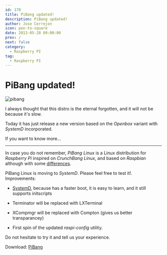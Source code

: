 ```yaml
---
id: 170
title: PiBang updated!
description: PiBang updated!
author: Jose Cerrejon
icon: pen-to-square
date: 2013-05-28 09:00:00
prev: /
next: false
category:
  - Raspberry PI
tag:
  - Raspberry PI
---
```


# PiBang updated!

![pibang](/images/pibang.jpg)

I always thought that this distro is the eternal forgotten, and it will not be because it's slow.

Today it has just release a new version based on the *Openbox* variant with *SystemD* incorporated.

If you want to know more...

- - -
In case you do not remember, *PiBang Linux* is a Linux distribution for *Raspberry Pi* inspired on *CrunchBang Linux*, and based on *Raspbian* although with some [differences](http://pibanglinux.org/notes.html).

PiBang Linux is moving to *SystemD*. Please feel free to test it!. Improvements:

* [SystemD](http://en.wikipedia.org/wiki/Systemd), because has a faster boot, it is easy to learn, and it still supports initscripts

* Terminator will be replaced with LXTerminal

* XCompmgr will be replaced with Compton (gives us better transparancey)

* First spin of the updated *raspi-config* utility.

Do not hesitate to try it and tell us your experience.

Download: [PiBang](http://sourceforge.net/projects/pibang/files/)
